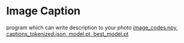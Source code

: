 # Image Caption
program which can write description to your photo
[image_codes.npy, captions_tokenized.json, model.pt, best_model.pt](https://www.google.com)
